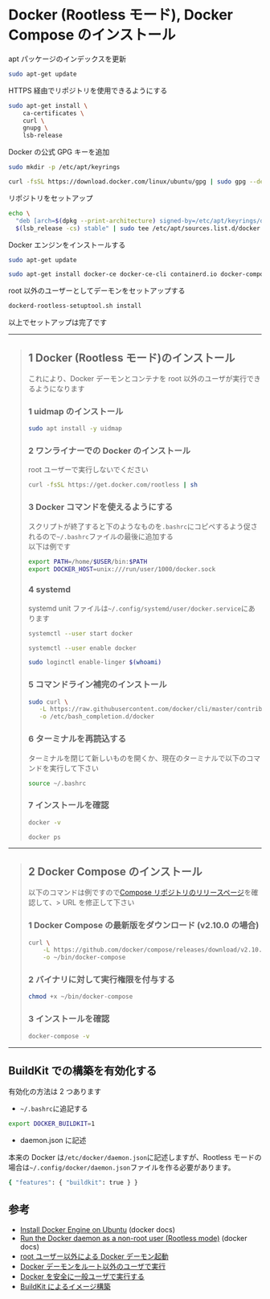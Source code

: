 # Docker (Rootless モード), Docker Compose のインストール

apt パッケージのインデックスを更新

```bash
sudo apt-get update
```

HTTPS 経由でリポジトリを使用できるようにする

```bash
sudo apt-get install \
    ca-certificates \
    curl \
    gnupg \
    lsb-release
```

Docker の公式 GPG キーを追加

```bash
sudo mkdir -p /etc/apt/keyrings
```

```bash
curl -fsSL https://download.docker.com/linux/ubuntu/gpg | sudo gpg --dearmor -o /etc/apt/keyrings/docker.gpg
```

リポジトリをセットアップ

```bash
echo \
  "deb [arch=$(dpkg --print-architecture) signed-by=/etc/apt/keyrings/docker.gpg] https://download.docker.com/linux/ubuntu \
  $(lsb_release -cs) stable" | sudo tee /etc/apt/sources.list.d/docker.list > /dev/null
```

Docker エンジンをインストールする

```bash
sudo apt-get update
```

```bash
sudo apt-get install docker-ce docker-ce-cli containerd.io docker-compose-plugin
```

root 以外のユーザーとしてデーモンをセットアップする

```bash
dockerd-rootless-setuptool.sh install
```

以上でセットアップは完了です

---

> ## 1 Docker (Rootless モード)のインストール
>
> これにより、Docker デーモンとコンテナを root 以外のユーザが実行できるようになります
>
> ### 1 uidmap のインストール
>
> ```bash
> sudo apt install -y uidmap
> ```
>
> ### 2 ワンライナーでの Docker のインストール
>
> root ユーザーで実行しないでください
>
> ```bash
> curl -fsSL https://get.docker.com/rootless | sh
> ```
>
> ### 3 Docker コマンドを使えるようにする
>
> スクリプトが終了すると下のようなものを`.bashrc`にコピペするよう促されるので`~/.bashrc`ファイルの最後に追加する  
> 以下は例です
>
> ```bash
> export PATH=/home/$USER/bin:$PATH
> export DOCKER_HOST=unix:///run/user/1000/docker.sock
> ```
>
> ### 4 systemd
>
> systemd unit ファイルは`~/.config/systemd/user/docker.service`にあります
>
> ```bash
> systemctl --user start docker
> ```
>
> ```bash
> systemctl --user enable docker
> ```
>
> ```bash
> sudo loginctl enable-linger $(whoami)
> ```
>
> ### 5 コマンドライン補完のインストール
>
> ```bash
> sudo curl \
>    -L https://raw.githubusercontent.com/docker/cli/master/contrib/completion/bash/docker \
>    -o /etc/bash_completion.d/docker
> ```
>
> ### 6 ターミナルを再読込する
>
> ターミナルを閉じて新しいものを開くか、現在のターミナルで以下のコマンドを実行して下さい
>
> ```bash
> source ~/.bashrc
> ```
>
> ### 7 インストールを確認
>
> ```bash
> docker -v
> ```
>
> ```bash
> docker ps
> ```

---

> ## 2 Docker Compose のインストール
>
> 以下のコマンドは例ですので[Compose リポジトリのリリースページ](https://github.com/docker/compose/releases)を確認して、> URL を修正して下さい
>
> ### 1 Docker Compose の最新版をダウンロード (v2.10.0 の場合)
>
> ```bash
> curl \
>     -L https://github.com/docker/compose/releases/download/v2.10.0/docker-compose-`uname -s`-`uname -m` \
>     -o ~/bin/docker-compose
> ```
>
> ### 2 バイナリに対して実行権限を付与する
>
> ```bash
> chmod +x ~/bin/docker-compose
> ```
>
> ### 3 インストールを確認
>
> ```bash
> docker-compose -v
> ```

---

## BuildKit での構築を有効化する

有効化の方法は 2 つあります

- `~/.bashrc`に追記する

```bash
export DOCKER_BUILDKIT=1
```

- daemon.json に記述

本来の Docker は`/etc/docker/daemon.json`に記述しますが、Rootless モードの場合は`~/.config/docker/daemon.json`ファイルを作る必要があります。

```bash
{ "features": { "buildkit": true } }
```

## 参考

- [Install Docker Engine on Ubuntu](https://docs.docker.com/engine/install/ubuntu/) (docker docs)
- [Run the Docker daemon as a non-root user (Rootless mode)](https://docs.docker.com/engine/security/rootless/) (docker docs)
- [root ユーザー以外による Docker デーモン起動](https://matsuand.github.io/docs.docker.jp.onthefly/engine/security/rootless/)
- [Docker デーモンをルート以外のユーザで実行](https://docs.docker.jp/engine/security/rootless.html)
- [Docker を安全に一般ユーザで実行する](https://e-penguiner.com/rootless-docker-for-nonroot/)
- [BuildKit によるイメージ構築](https://matsuand.github.io/docs.docker.jp.onthefly/develop/develop-images/build_enhancements/)
